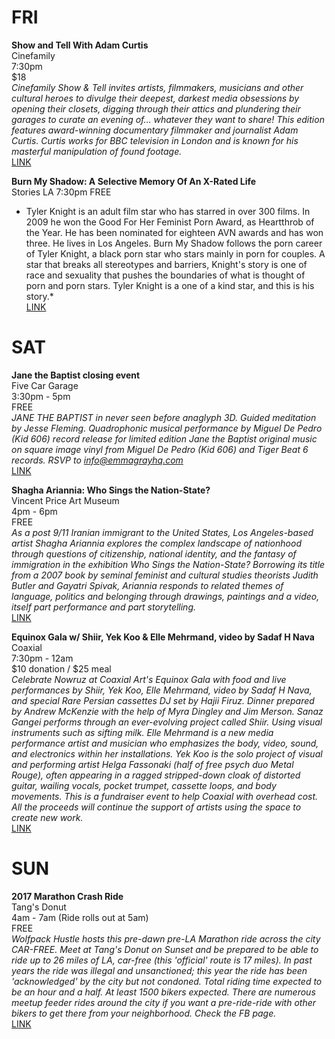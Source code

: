 # FRI
**Show and Tell With Adam Curtis**  
Cinefamily  
7:30pm  
$18  
*Cinefamily Show & Tell invites artists, filmmakers, musicians and other cultural heroes to divulge their deepest, darkest media obsessions by opening their closets, digging through their attics and plundering their garages to curate an evening of… whatever they want to share! This edition features award-winning documentary filmmaker and journalist Adam Curtis. Curtis works for BBC television in London and is known for his masterful manipulation of found footage.*  
[LINK](https://www.facebook.com/events/1418908768180751/)  

**Burn My Shadow: A Selective Memory Of An X-Rated Life**  
Stories LA
7:30pm
FREE
* Tyler Knight is an adult film star who has starred in over 300 films. In 2009 he won the Good For Her Feminist Porn Award, as Heartthrob of the Year. He has been nominated for eighteen AVN awards and has won three. He lives in Los Angeles. Burn My Shadow follows the porn career of Tyler Knight, a black porn star who stars mainly in porn for couples. A star that breaks all stereotypes and barriers, Knight's story is one of race and sexuality that pushes the boundaries of what is thought of porn and porn stars. Tyler Knight is a one of a kind star, and this is his story.*  
[LINK](http://storiesla.com/blogs/events)  

# SAT
**Jane the Baptist closing event**  
Five Car Garage  
3:30pm - 5pm  
FREE  
*JANE THE BAPTIST in never seen before anaglyph 3D. Guided meditation by Jesse Fleming. Quadrophonic musical performance by Miguel De Pedro (Kid 606) record release for limited edition Jane the Baptist original music on square image vinyl from Miguel De Pedro (Kid 606) and Tiger Beat 6 records. RSVP to info@emmagrayhq.com*  
[LINK](https://www.facebook.com/events/1925353261029497/)  

**Shagha Ariannia: Who Sings the Nation-State?**  
Vincent Price Art Museum  
4pm - 6pm  
FREE  
*As a post 9/11 Iranian immigrant to the United States, Los Angeles-based artist Shagha Ariannia explores the complex landscape of nationhood through questions of citizenship, national identity, and the fantasy of immigration in the exhibition Who Sings the Nation-State? Borrowing its title from a 2007 book by seminal feminist and cultural studies theorists Judith Butler and Gayatri Spivak, Ariannia responds to related themes of language, politics and belonging through drawings, paintings and a video, itself part performance and part storytelling.*  
[LINK](https://www.facebook.com/events/1310336505692504/)  

**Equinox Gala w/ Shiir, Yek Koo & Elle Mehrmand, video by Sadaf H Nava**  
Coaxial  
7:30pm - 12am  
$10 donation / $25 meal  
*Celebrate Nowruz at Coaxial Art's Equinox Gala with food and live performances by Shiir, Yek Koo, Elle Mehrmand, video by Sadaf H Nava, and special Rare Persian cassettes DJ set by Hajii Firuz. Dinner prepared by Andrew McKenzie with the help of Myra Dingley and Jim Merson. Sanaz Gangei performs through an ever-evolving project called Shiir. Using visual instruments such as sifting milk. Elle Mehrmand is a new media performance artist and musician who emphasizes the body, video, sound, and electronics within her installations. Yek Koo is the solo project of visual and performing artist Helga Fassonaki (half of free psych duo Metal Rouge), often appearing in a ragged stripped-down cloak of distorted guitar, wailing vocals, pocket trumpet, cassette loops, and body movements. This is a fundraiser event to help Coaxial with overhead cost. All the proceeds will continue the support of artists using the space to create new work.*  
[LINK](https://www.facebook.com/events/1719222381702367/)  

# SUN
**2017 Marathon Crash Ride**  
Tang's Donut  
4am - 7am (Ride rolls out at 5am)  
FREE  
*Wolfpack Hustle hosts this pre-dawn pre-LA Marathon ride across the city CAR-FREE. Meet at Tang's Donut on Sunset and be prepared to be able to ride up to 26 miles of LA, car-free (this 'official' route is 17 miles). In past years the ride was illegal and unsanctioned; this year the ride has been 'acknowledged' by the city but not condoned. Total riding time expected to be an hour and a half. At least 1500 bikers expected. There are numerous meetup feeder rides around the city if you want a pre-ride-ride with other bikers to get there from your neighborhood. Check the FB page.*  
[LINK](https://www.facebook.com/events/1764679660520305/?active_tab=discussion)  

